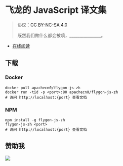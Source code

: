 # 飞龙的 JavaScript 译文集

> 协议：[CC BY-NC-SA 4.0](http://creativecommons.org/licenses/by-nc-sa/4.0/)
> 
> 既然我们做什么都会被喷，________________。

* [在线阅读](https://js.flygon.net)
## 下载

### Docker

```
docker pull apachecn0/flygon-js-zh
docker run -tid -p <port>:80 apachecn0/flygon-js-zh
# 访问 http://localhost:{port} 查看文档
```

### NPM

```
npm install -g flygon-js-zh
flygon-js-zh <port>
# 访问 http://localhost:{port} 查看文档
```

## 赞助我

![](https://img-blog.csdnimg.cn/20200112005920729.png)
